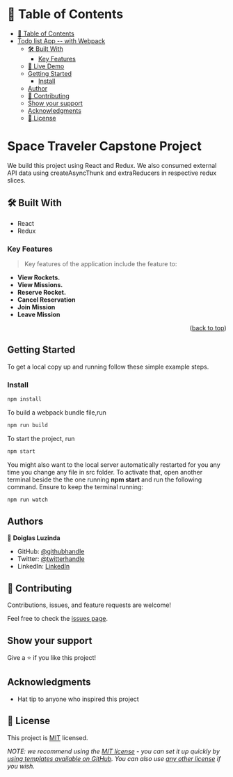 <!-- TABLE OF CONTENTS -->

# 📗 Table of Contents

- [📗 Table of Contents](#table-of-contents)
- [Todo list App -- with Webpack ](#todo-list-app--with-webpack)
  - [🛠 Built With ](#built-with)
    - [Key Features ](#key-features)
  - [🚀 Live Demo ](#live-demo)
  - [Getting Started ](#getting-started)
    - [Install ](#install)
  - [Author ](#author)
  - [🤝 Contributing ](#contributing)
  - [Show your support ](#show-your-support)
  - [Acknowledgments ](#acknowledgments)
  - [📝 License ](#license)

<!-- PROJECT DESCRIPTION -->

# Space Traveler Capstone Project <a name="todo-list-app--with-webpack"></a>

We build this project using React and Redux. We also consumed external API data using createAsyncThunk and extraReducers in respective redux slices.

## 🛠 Built With <a name="built-with"></a>

- React
- Redux

<!-- Features -->

### Key Features <a name="key-features"></a>

> Key features of the application include the feature to:

- **View Rockets.**
- **View Missions.**
- **Reserve Rocket.**
- **Cancel Reservation**
- **Join Mission**
- **Leave Mission**

<p align="right">(<a href="#readme-top">back to top</a>)</p>

<!-- GETTING STARTED -->

## Getting Started <a name="getting-started"></a>

To get a local copy up and running follow these simple example steps.

### Install <a name="install"></a>

```js
npm install
```

To build a webpack bundle file,run

```js
npm run build
```

To start the project, run

```js
npm start
```

You might also want to the local server automatically restarted for you any time you change any file in src folder. To activate that, open another terminal beside the the one running **npm start** and run the following command. Ensure to keep the terminal running:

```js
npm run watch
```

## Authors <a name="author"></a>

👤 **Doiglas Luzinda**

- GitHub: [@githubhandle](https://github.com/LDouglasOT)
- Twitter: [@twitterhandle]()
- LinkedIn: [LinkedIn]()

## 🤝 Contributing <a name="contributing"></a>

Contributions, issues, and feature requests are welcome!

Feel free to check the [issues page](../../issues/).

## Show your support <a name="support"></a>

Give a ⭐️ if you like this project!

## Acknowledgments <a name="acknowledgements"></a>

- Hat tip to anyone who inspired this project

## 📝 License <a name="license"></a>

This project is [MIT](./MIT.md) licensed.

_NOTE: we recommend using the [MIT license](https://choosealicense.com/licenses/mit/) - you can set it up quickly by [using templates available on GitHub](https://docs.github.com/en/communities/setting-up-your-project-for-healthy-contributions/adding-a-license-to-a-repository). You can also use [any other license](https://choosealicense.com/licenses/) if you wish._

<a name="readme-top"></a>
